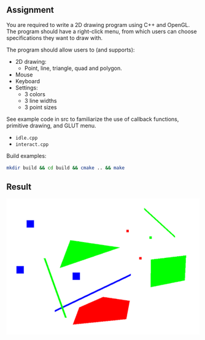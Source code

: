 ## Assignment

You are required to write a 2D drawing program using C++ and OpenGL. The program should have a right-click menu, from which users can choose specifications they want to draw with. 

The program should allow users to (and supports):

* 2D drawing:
	* Point, line, triangle, quad and polygon.
* Mouse
* Keyboard
* Settings:
	* 3 colors
	* 3 line widths
	* 3 point sizes

See example code in src to familiarize the use of callback functions, primitive drawing, and GLUT menu.

* `idle.cpp`
* `interact.cpp`

Build examples:

```bash
mkdir build && cd build && cmake .. && make
```

## Result

![](./screenshot/main.png)
